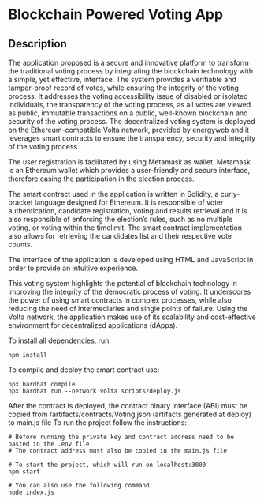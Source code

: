 # Blockchain Powered Voting App

## Description

The application proposed is a secure and innovative platform to transform the traditional voting process by integrating the blockchain technology with a simple, yet effective, interface. The system provides a verifiable and tamper-proof record of votes, while ensuring the integrity of the voting process. It addresses the voting accessibility issue of disabled or isolated individuals, the transparency of the voting process, as all votes are viewed as public, immutable transactions on a public, well-known blockchain and security of the voting process. The decentralized voting system is deployed on the Ethereum-compatible Volta network, provided by energyweb and it leverages smart contracts to ensure the transparency, security and integrity of the voting process. 

The user registration is facilitated by using Metamask as wallet. Metamask is an Ethereum wallet which provides a user-friendly and secure interface, therefore easing the participation in the election process. 

The smart contract used in the application is written in Solidity, a curly-bracket language designed for Ethereum. It is responsible of voter authentication, candidate registration, voting and results retrieval and it is also responsible of enforcing the election’s rules, such as no multiple voting, or voting within the timelimit. The smart contract implementation also allows for retrieving the candidates list and their respective vote counts. 

The interface of the application is developed using HTML and JavaScript in order to provide an intuitive experience. 

This voting system highlights the potential of blockchain technology in improving the integrity of the democratic process of voting. It underscores the power of using smart contracts in complex processes, while also reducing the need of intermediaries and single points of failure. Using the Volta network, the application makes use of its scalability and cost-effective environment for decentralized applications (dApps). 

To install all dependencies, run
```shell
npm install
```

To compile and deploy the smart contract use:
```shell
npx hardhat compile
npx hardhat run --network volta scripts/deploy.js
```

After the contract is deployed, the contract binary interface (ABI) must be copied from /artifacts/contracts/Voting.json (artifacts generated at deploy) to main.js file
To run the project follow the instructions:
```shell
# Before running the private key and contract address need to be pasted in the .env file
# The contract address must also be copied in the main.js file

# To start the project, which will run on localhost:3000
npm start

# You can also use the following command
node index.js
```
